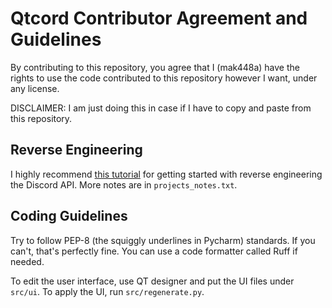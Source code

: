 # Qtcord Contributor Agreement and Guidelines

By contributing to this repository, you agree that I (mak448a) have the rights to use the code contributed to this repository however I want, under any license.

DISCLAIMER: I am just doing this in case if I have to copy and paste from this repository.

## Reverse Engineering
I highly recommend [this tutorial](https://www.youtube.com/watch?v=xh28F6f-Cds) for getting started with reverse engineering the Discord API.
More notes are in `projects_notes.txt`.

## Coding Guidelines
Try to follow PEP-8 (the squiggly underlines in Pycharm) standards. If you can't, that's perfectly fine.
You can use a code formatter called Ruff if needed.

To edit the user interface, use QT designer and put the UI files under `src/ui`. To apply the UI, run `src/regenerate.py`.
